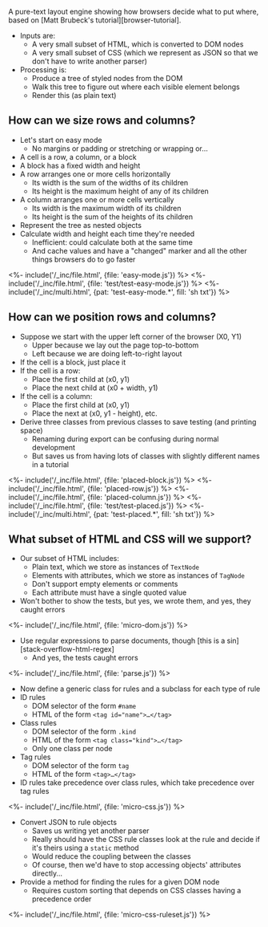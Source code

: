 ---
---

A pure-text layout engine showing how browsers decide what to put where,
based on [Matt Brubeck's tutorial][browser-tutorial].

-   Inputs are:
    -   A very small subset of HTML, which is converted to <g key="dom">DOM</g> nodes
    -   A very small subset of CSS (which we represent as JSON so that we don't have to write another parser)
-   Processing is:
    -   Produce a tree of styled nodes from the DOM
    -   Walk this tree to figure out where each visible element belongs
    -   Render this (as plain text)

## How can we size rows and columns?

-   Let's start on <g key="easy_mode">easy mode</g>
    -   No margins or padding or stretching or wrapping or…
-   A cell is a row, a column, or a block
-   A block has a fixed width and height
-   A row arranges one or more cells horizontally
    -   Its width is the sum of the widths of its children
    -   Its height is the maximum height of any of its children
-   A column arranges one or more cells vertically
    -   Its width is the maximum width of its children
    -   Its height is the sum of the heights of its children
-   Represent the tree as nested objects
-   Calculate width and height each time they're needed
    -   Inefficient: could calculate both at the same time
    -   And cache values and have a "changed" marker and all the other things browsers do to go faster

<%- include('/_inc/file.html', {file: 'easy-mode.js'}) %>
<%- include('/_inc/file.html', {file: 'test/test-easy-mode.js'}) %>
<%- include('/_inc/multi.html', {pat: 'test-easy-mode.*', fill: 'sh txt'}) %>

## How can we position rows and columns?

-   Suppose we start with the upper left corner of the browser (X0, Y1)
    -   Upper because we lay out the page top-to-bottom
    -   Left because we are doing left-to-right layout
-   If the cell is a block, just place it
-   If the cell is a row:
    -   Place the first child at (x0, y1)
    -   Place the next child at (x0 + width, y1)
-   If the cell is a column:
    -   Place the first child at (x0, y1)
    -   Place the next at (x0, y1 - height), etc.
-   Derive three classes from previous classes to save testing (and printing space)
    -   Renaming during export can be confusing during normal development
    -   But saves us from having lots of classes with slightly different names in a tutorial

<%- include('/_inc/file.html', {file: 'placed-block.js'}) %>
<%- include('/_inc/file.html', {file: 'placed-row.js'}) %>
<%- include('/_inc/file.html', {file: 'placed-column.js'}) %>
<%- include('/_inc/file.html', {file: 'test/test-placed.js'}) %>
<%- include('/_inc/multi.html', {pat: 'test-placed.*', fill: 'sh txt'}) %>

## What subset of HTML and CSS will we support?

-   Our subset of HTML includes:
    -   Plain text, which we store as instances of `TextNode`
    -   Elements with attributes, which we store as instances of `TagNode`
    -   Don't support <g key="empty_element">empty elements</g> or comments
    -   Each attribute must have a single quoted value
-   Won't bother to show the tests, but yes, we wrote them, and yes, they caught errors

<%- include('/_inc/file.html', {file: 'micro-dom.js'}) %>

-   Use regular expressions to parse documents, though [this is a sin][stack-overflow-html-regex]
    -   And yes, the tests caught errors

<%- include('/_inc/file.html', {file: 'parse.js'}) %>

-   Now define a generic class for rules and a subclass for each type of rule
-   ID rules
    -   <g key="dom_selector">DOM selector</g> of the form `#name`
    -   HTML of the form `<tag id="name">…</tag>`
-   Class rules
    -   DOM selector of the form `.kind`
    -   HTML of the form `<tag class="kind">…</tag>`
    -   Only one class per node
-   Tag rules
    -   DOM selector of the form `tag`
    -   HTML of the form `<tag>…</tag>`
-   ID rules take precedence over class rules, which take precedence over tag rules

<%- include('/_inc/file.html', {file: 'micro-css.js'}) %>

-   Convert JSON to rule objects
    -   Saves us writing yet another parser
    -   Really should have the CSS rule classes look at the rule and decide if it's theirs using a `static` method
    -   Would reduce the <g key="coupling">coupling</g> between the classes
    -   Of course, then we'd have to stop accessing objects' attributes directly…
-   Provide a method for finding the rules for a given DOM node
    -   Requires custom sorting that depends on CSS classes having a precedence order

<%- include('/_inc/file.html', {file: 'micro-css-ruleset.js'}) %>
